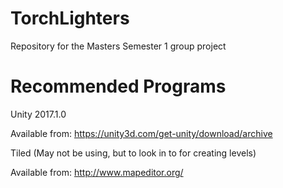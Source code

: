 # TorchLighters
Repository for the Masters Semester 1 group project

# Recommended Programs
Unity 2017.1.0

Available from: https://unity3d.com/get-unity/download/archive

Tiled (May not be using, but to look in to for creating levels)

Available from: http://www.mapeditor.org/
